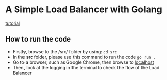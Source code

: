 # A Simple Load Balancer with Golang
[tutorial](https://kasvith.me/posts/lets-create-a-simple-lb-go/)

## How to run the code
- Firstly, browse to the /src/ folder by using:
`cd src`
- In the __src__ folder, please use this command to run the code
`go run .`
- Go to a browser, such as Google Chrome, then browse to [localhost](https://localhost:8088)
- Then, look at the logging in the terminal to check the flow of the Load Balancer
